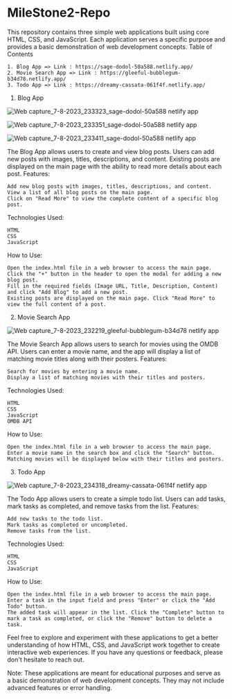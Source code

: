 # MileStone2-Repo

This repository contains three simple web applications built using core HTML, CSS, and JavaScript. Each application serves a specific purpose and provides a basic demonstration of web development concepts.
Table of Contents

    1. Blog App => Link : https://sage-dodol-50a588.netlify.app/
    2. Movie Search App => Link : https://gleeful-bubblegum-b34d78.netlify.app/
    3. Todo App => Link : https://dreamy-cassata-061f4f.netlify.app/

1. Blog App

![Web capture_7-8-2023_233323_sage-dodol-50a588 netlify app](https://github.com/sbsidd17/MileStone2-Repo/assets/122801841/b346088c-f962-4e04-b044-a78673c1a089)

![Web capture_7-8-2023_233351_sage-dodol-50a588 netlify app](https://github.com/sbsidd17/MileStone2-Repo/assets/122801841/c9dda036-36ef-444e-bb60-facd804d2d64)

![Web capture_7-8-2023_233411_sage-dodol-50a588 netlify app](https://github.com/sbsidd17/MileStone2-Repo/assets/122801841/464b50c7-0433-4a95-9034-ec53c4db304f)


The Blog App allows users to create and view blog posts. Users can add new posts with images, titles, descriptions, and content. Existing posts are displayed on the main page with the ability to read more details about each post.
Features:

    Add new blog posts with images, titles, descriptions, and content.
    View a list of all blog posts on the main page.
    Click on "Read More" to view the complete content of a specific blog post.

Technologies Used:

    HTML
    CSS
    JavaScript

How to Use:

    Open the index.html file in a web browser to access the main page.
    Click the "+" button in the header to open the modal for adding a new blog post.
    Fill in the required fields (Image URL, Title, Description, Content) and click "Add Blog" to add a new post.
    Existing posts are displayed on the main page. Click "Read More" to view the full content of a post.

2. Movie Search App

![Web capture_7-8-2023_232219_gleeful-bubblegum-b34d78 netlify app](https://github.com/sbsidd17/MileStone2-Repo/assets/122801841/0764675e-c69b-4721-9dc1-e6f2ce6ca8b8)


The Movie Search App allows users to search for movies using the OMDB API. Users can enter a movie name, and the app will display a list of matching movie titles along with their posters.
Features:

    Search for movies by entering a movie name.
    Display a list of matching movies with their titles and posters.

Technologies Used:

    HTML
    CSS
    JavaScript
    OMDB API

How to Use:

    Open the index.html file in a web browser to access the main page.
    Enter a movie name in the search box and click the "Search" button.
    Matching movies will be displayed below with their titles and posters.

3. Todo App

![Web capture_7-8-2023_234318_dreamy-cassata-061f4f netlify app](https://github.com/sbsidd17/MileStone2-Repo/assets/122801841/7b95ba4b-86e4-4a7a-9b09-a23b69e5f7e4)

The Todo App allows users to create a simple todo list. Users can add tasks, mark tasks as completed, and remove tasks from the list.
Features:

    Add new tasks to the todo list.
    Mark tasks as completed or uncompleted.
    Remove tasks from the list.

Technologies Used:

    HTML
    CSS
    JavaScript

How to Use:

    Open the index.html file in a web browser to access the main page.
    Enter a task in the input field and press "Enter" or click the "Add Todo" button.
    The added task will appear in the list. Click the "Complete" button to mark a task as completed, or click the "Remove" button to delete a task.

Feel free to explore and experiment with these applications to get a better understanding of how HTML, CSS, and JavaScript work together to create interactive web experiences. If you have any questions or feedback, please don't hesitate to reach out.

Note: These applications are meant for educational purposes and serve as a basic demonstration of web development concepts. They may not include advanced features or error handling.
